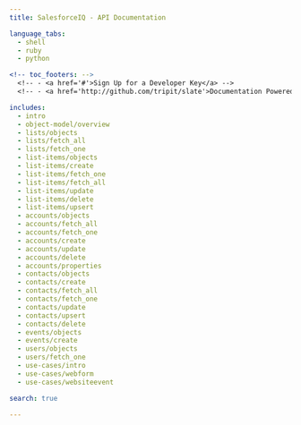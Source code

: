 ```yaml
---
title: SalesforceIQ - API Documentation

language_tabs:
  - shell
  - ruby
  - python

<!-- toc_footers: -->
  <!-- - <a href='#'>Sign Up for a Developer Key</a> -->
  <!-- - <a href='http://github.com/tripit/slate'>Documentation Powered by Slate</a> -->

includes:
  - intro
  - object-model/overview
  - lists/objects
  - lists/fetch_all
  - lists/fetch_one
  - list-items/objects
  - list-items/create
  - list-items/fetch_one
  - list-items/fetch_all
  - list-items/update
  - list-items/delete
  - list-items/upsert
  - accounts/objects
  - accounts/fetch_all
  - accounts/fetch_one
  - accounts/create
  - accounts/update
  - accounts/delete
  - accounts/properties
  - contacts/objects
  - contacts/create
  - contacts/fetch_all
  - contacts/fetch_one
  - contacts/update
  - contacts/upsert
  - contacts/delete
  - events/objects
  - events/create
  - users/objects
  - users/fetch_one
  - use-cases/intro
  - use-cases/webform
  - use-cases/websiteevent

search: true

---
```

<!-- all of the sections will be in files in ./includes -->
